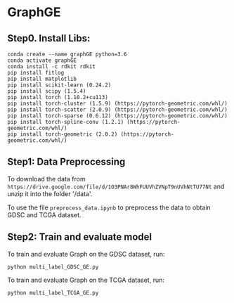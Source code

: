 # GraphGE

## Step0. Install Libs:
```
conda create --name graphGE python=3.6
conda activate graphGE
conda install -c rdkit rdkit
pip install fitlog
pip install matplotlib
pip install scikit-learn (0.24.2)
pip install scipy (1.5.4)
pip install torch (1.10.2+cu113)
pip install torch-cluster (1.5.9) (https://pytorch-geometric.com/whl/)  
pip install torch-scatter (2.0.9) (https://pytorch-geometric.com/whl/)  
pip install torch-sparse (0.6.12) (https://pytorch-geometric.com/whl/)  
pip install torch-spline-conv (1.2.1) (https://pytorch-geometric.com/whl/)  
pip install torch-geometric (2.0.2) (https://pytorch-geometric.com/whl/)  
```
## Step1: Data Preprocessing
To download the data from `https://drive.google.com/file/d/1O3PNAr8WhFUUVhZVNpT9nUVhNtTU77Nt` and unzip it into the folder '/data'.

To use the file `preprocess_data.ipynb` to preprocess the data to obtain GDSC and TCGA dataset.


## Step2: Train and evaluate model
To train and evaluate Graph on the GDSC dataset, run:
```
python multi_label_GDSC_GE.py
```
To train and evaluate Graph on the TCGA dataset, run:
```
python multi_label_TCGA_GE.py
```